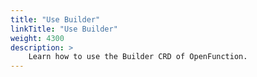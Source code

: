 ```yaml
---
title: "Use Builder"
linkTitle: "Use Builder"
weight: 4300
description: >	
    Learn how to use the Builder CRD of OpenFunction.
---
```


